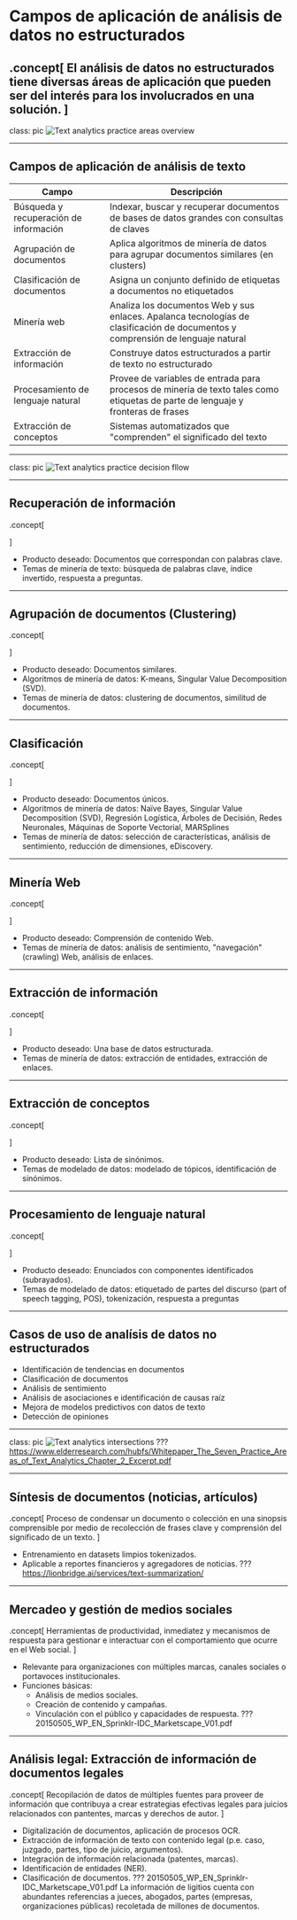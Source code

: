 # Campos de aplicación de análisis de datos no estructurados
.concept[
    El análisis de datos no estructurados tiene diversas áreas de aplicación que pueden ser del interés para los involucrados en una solución.
]
---
class: pic
![Text analytics practice areas overview](images/text-analytics-practice-areas-overview.png)

---
## Campos de aplicación de análisis de texto

|Campo|Descripción|
|---|---|
|Búsqueda y recuperación de información|Indexar, buscar y recuperar documentos de bases de datos grandes con consultas de claves|
|Agrupación de documentos|Aplica algoritmos de minería de datos para agrupar documentos similares (en clusters)|
|Clasificación de documentos|Asigna un conjunto definido de etiquetas a documentos no etiquetados|
|Minería web|Analiza los documentos Web y sus enlaces. Apalanca tecnologías de clasificación de documentos y comprensión de lenguaje natural|
|Extracción de información|Construye datos estructurados a partir de texto no estructurado|
|Procesamiento de lenguaje natural|Provee de variables de entrada para procesos de minería de texto tales como etiquetas de parte de lenguaje y fronteras de frases|
|Extracción de conceptos|Sistemas automatizados que "comprenden" el significado del texto|

---
class: pic
![Text analytics practice decision fllow](images/text-analytics-practice-decision-flow.png)

---
## Recuperación de información
.concept[

]
- Producto deseado: Documentos que correspondan con palabras clave.
- Temas de minería de texto: búsqueda de palabras clave, índice invertido, respuesta a preguntas.

---
## Agrupación de documentos (Clustering)
.concept[

]

- Producto deseado: Documentos similares.
- Algoritmos de minería de datos: K-means, Singular Value Decomposition (SVD).
- Temas de minería de datos: clustering de documentos, similitud de documentos.
---
## Clasificación
.concept[

]

- Producto deseado: Documentos únicos.
- Algoritmos de minería de datos: Naïve Bayes, Singular Value Decomposition (SVD), Regresión Logística, Árboles de Decisión, Redes Neuronales, Máquinas de Soporte Vectorial, MARSplines
- Temas de minería de datos: selección de características, análisis de sentimiento, reducción de dimensiones, eDiscovery.
---
## Minería Web
.concept[

]

- Producto deseado: Comprensión de contenido Web.
- Temas de minería de datos: análisis de sentimiento, "navegación" (crawling) Web, análisis de enlaces.
---
## Extracción de información
.concept[

]

- Producto deseado: Una base de datos estructurada.
- Temas de minería de datos: extracción de entidades, extracción de enlaces.
---
## Extracción de conceptos
.concept[

]

- Producto deseado: Lista de sinónimos.
- Temas de modelado de datos: modelado de tópicos, identificación de sinónimos.
---
## Procesamiento de lenguaje natural
.concept[

]

- Producto deseado: Enunciados con componentes identificados (subrayados).
- Temas de modelado de datos: etiquetado de partes del discurso (part of speech tagging, POS), tokenización, respuesta a preguntas
---
## Casos de uso de analísis de datos no estructurados

- Identificación de tendencias en documentos
- Clasificación de documentos
- Análisis de sentimiento
- Análisis de asociaciones e identificación de causas raíz
- Mejora de modelos predictivos con datos de texto
- Detección de opiniones
---
class: pic
![Text analytics intersections](images/text-analytics-intersections.png)
???
https://www.elderresearch.com/hubfs/Whitepaper_The_Seven_Practice_Areas_of_Text_Analytics_Chapter_2_Excerpt.pdf


---
## Síntesis de documentos (noticias, artículos)
.concept[
    Proceso de condensar un documento o colección en una sinopsis comprensible por medio de recolección de frases clave y comprensión del significado de un texto.
]
- Entrenamiento en datasets limpios tokenizados.
- Aplicable a reportes financieros y agregadores de noticias.
???
https://lionbridge.ai/services/text-summarization/
---
## Mercadeo y gestión de medios sociales
.concept[
    Herramientas de productividad, inmediatez y mecanismos de respuesta para gestionar e interactuar con el comportamiento que ocurre en el Web social.
]
- Relevante para organizaciones con múltiples marcas, canales sociales o portavoces institucionales.
- Funciones básicas:
    - Análisis de medios sociales.
    - Creación de contenido y campañas.
    - Vinculación con el público y capacidades de respuesta.
???
20150505_WP_EN_Sprinklr-IDC_Marketscape_V01.pdf
---
## Análisis legal: Extracción de información de documentos legales
.concept[
   Recopilación de datos de múltiples fuentes para proveer de información que contribuya a crear estrategias efectivas legales para juicios relacionados con pantentes, marcas y derechos de autor.
]
- Digitalización de documentos, aplicación de procesos OCR.
- Extracción de información de texto con contenido legal (p.e. caso, juzgado, partes, tipo de juicio, argumentos).
- Integración de información relacionada (patentes, marcas).
- Identificación de entidades (NER).
- Clasificación de documentos.
???
20150505_WP_EN_Sprinklr-IDC_Marketscape_V01.pdf
 La información de ligitios cuenta con abundantes referencias a jueces, abogados, partes (empresas, organizaciones públicas) recoletada de millones de documentos.